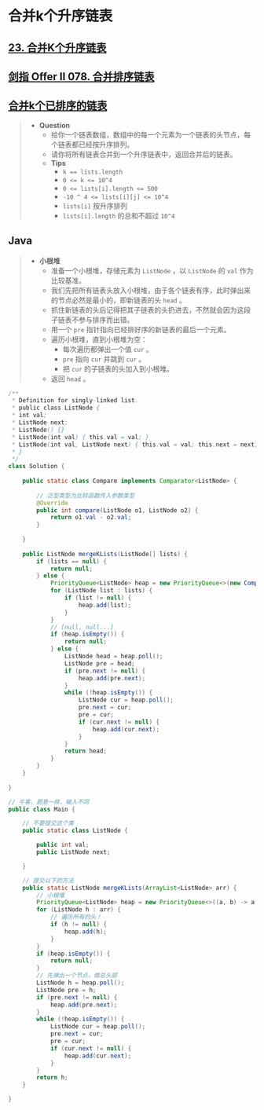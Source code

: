 # 合并k个升序链表

## [23. 合并K个升序链表](https://leetcode.cn/problems/merge-k-sorted-lists/)

## [剑指 Offer II 078. 合并排序链表](https://leetcode.cn/problems/vvXgSW/)

## [合并k个已排序的链表](https://www.nowcoder.com/practice/65cfde9e5b9b4cf2b6bafa5f3ef33fa6)

> - **Question**
>   - 给你一个链表数组，数组中的每一个元素为一个链表的头节点，每个链表都已经按升序排列。
>   - 请你将所有链表合并到一个升序链表中，返回合并后的链表。
>   - **Tips**
>     - `k == lists.length`
>     - `0 <= k <= 10^4`  
>     - `0 <= lists[i].length <= 500`  
>     - `-10 ^ 4 <= lists[i][j] <= 10^4`
>     - `lists[i]` 按升序排列
>     - `lists[i].length` 的总和不超过 `10^4`

## Java

> - **小根堆**
>   - 准备一个小根堆，存储元素为 `ListNode` ，以 `ListNode` 的 `val` 作为比较基准。
>   - 我们先把所有链表头放入小根堆，由于各个链表有序，此时弹出来的节点必然是最小的，即新链表的头 `head` 。
>   - 抓住新链表的头后记得把其子链表的头扔进去，不然就会因为这段子链表不参与排序而出错。
>   - 用一个 `pre` 指针指向已经排好序的新链表的最后一个元素。
>   - 遍历小根堆，直到小根堆为空：
>     - 每次遍历都弹出一个值 `cur` 。
>     - `pre` 指向 `cur` 并跳到 `cur` 。
>     - 把 `cur` 的子链表的头加入到小根堆。
>   - 返回 `head` 。

```java
/**
 * Definition for singly-linked list.
 * public class ListNode {
 * int val;
 * ListNode next;
 * ListNode() {}
 * ListNode(int val) { this.val = val; }
 * ListNode(int val, ListNode next) { this.val = val; this.next = next; }
 * }
 */
class Solution {
    
    public static class Compare implements Comparator<ListNode> {
        
        // 泛型类型为比较函数传入参数类型
        @Override
        public int compare(ListNode o1, ListNode o2) {
            return o1.val - o2.val;
        }
        
    }
    
    public ListNode mergeKLists(ListNode[] lists) {
        if (lists == null) {
            return null;
        } else {
            PriorityQueue<ListNode> heap = new PriorityQueue<>(new Compare());
            for (ListNode list : lists) {
                if (list != null) {
                    heap.add(list);
                }
            }
            // [null, null...]
            if (heap.isEmpty()) {
                return null;
            } else {
                ListNode head = heap.poll();
                ListNode pre = head;
                if (pre.next != null) {
                    heap.add(pre.next);
                }
                while (!heap.isEmpty()) {
                    ListNode cur = heap.poll();
                    pre.next = cur;
                    pre = cur;
                    if (cur.next != null) {
                        heap.add(cur.next);
                    }
                }
                return head;
            }
        }
    }
    
}

// 牛客，题意一样，输入不同
public class Main {

    // 不要提交这个类
    public static class ListNode {

        public int val;
        public ListNode next;

    }

    // 提交以下的方法
    public static ListNode mergeKLists(ArrayList<ListNode> arr) {
        // 小根堆
        PriorityQueue<ListNode> heap = new PriorityQueue<>((a, b) -> a.val - b.val);
        for (ListNode h : arr) {
            // 遍历所有的头！
            if (h != null) {
                heap.add(h);
            }
        }
        if (heap.isEmpty()) {
            return null;
        }
        // 先弹出一个节点，做总头部
        ListNode h = heap.poll();
        ListNode pre = h;
        if (pre.next != null) {
            heap.add(pre.next);
        }
        while (!heap.isEmpty()) {
            ListNode cur = heap.poll();
            pre.next = cur;
            pre = cur;
            if (cur.next != null) {
                heap.add(cur.next);
            }
        }
        return h;
    }

}
```
